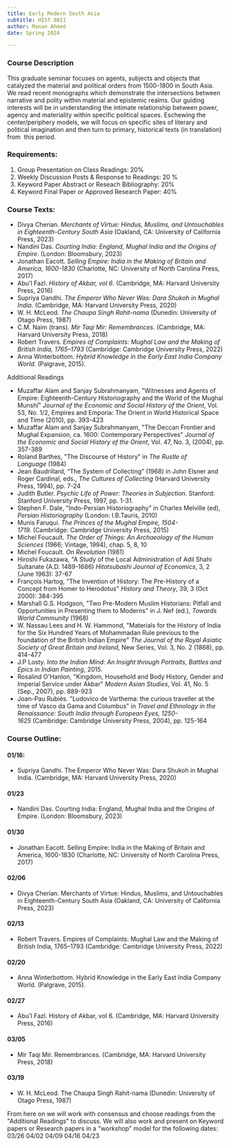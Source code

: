 ```yaml
---
title: Early Modern South Asia
subtitle: HIST 8011
author: Manan Ahmed
date: Spring 2024

---
```


### Course Description
This graduate seminar focuses on agents, subjects and objects that catalyzed the material and political orders from 1500-1800 in South Asia. We read recent monographs which demonstrate the intersections between narrative and polity within material and epistemic realms. Our guiding interests will be in understanding the intimate relationship between power, agency and materiality within specific political spaces. Eschewing the center/periphery models, we will focus on specific sites of literary and political imagination and then turn to primary, historical texts (in translation) from  this period. 

### Requirements:

1. Group Presentation on Class Readings: 20%
2. Weekly Discussion Posts & Response to Readings: 20 %
3. Keyword Paper Abstract or Reseach Bibliography: 20%
4. Keyword Final Paper or Approved Research Paper: 40%

### Course Texts:

* Divya Cherian. *Merchants of Virtue: Hindus, Muslims, and Untouchables in Eighteenth-Century South Asia* (Oakland, CA: University of California Press, 2023)
* Nandini Das. *Courting India: England, Mughal India and the Origins of Empire*. (London: Bloomsbury, 2023)
* Jonathan Eacott. *Selling Empire: India in the Making of Britain and America, 1600-1830* (Charlotte, NC: University of North Carolina Press, 2017)
* Abu'l Fazl. *History of Akbar, vol 6*. (Cambridge, MA: Harvard University Press, 2016)
* Supriya Gandhi. *The Emperor Who Never Was: Dara Shukoh in Mughal India*. (Cambridge, MA: Harvard University Press, 2020)
* W. H. McLeod. *The Chaupa Singh Rahit-nama* (Dunedin: University of Otago Press, 1987)
* C.M. Naim (trans). *Mir Taqi Mir: Remembrances*. (Cambridge, MA: Harvard University Press, 2018)
* Robert Travers. *Empires of Complaints: Mughal Law and the Making of British India, 1765–1793* (Cambridge: Cambridge University Press, 2022)
* Anna Winterbottom. *Hybrid Knowledge in the Early East India Company World*. (Palgrave, 2015).

Additional Readings

* Muzaffar Alam and Sanjay Subrahmanyam, "Witnesses and Agents of Empire: Eighteenth-Century Historiography and the World of the Mughal Munshī" *Journal of the Economic and Social History of the Orient*, Vol. 53, No. 1/2, Empires and Emporia: The Orient in World Historical Space and Time (2010), pp. 393-423
* Muzaffar Alam and Sanjay Subrahmanyam, "The Deccan Frontier and Mughal Expansion, ca. 1600: Contemporary Perspectives" *Journal of the Economic and Social History of the Orient*, Vol. 47, No. 3, (2004), pp. 357-389
* Roland Barthes, "The Discourse of History" in *The Rustle of Language* (1984)
* Jean Baudrillard, “The System of Collecting” (1968) in John Elsner and Roger Cardinal, eds., *The Cultures of Collecting* (Harvard University Press, 1994), pp. 7-24
* Judith Butler. *Psychic Life of Power: Theories in Subjection*. Stanford: Stanford University Press, 1997, pp. 1-31.
* Stephen F. Dale, "Indo-Persian Historiography" in Charles Melville (ed), *Persian Historiography* (London: I.B.Tauris, 2010)
* Munis Faruqui. *The Princes of the Mughal Empire, 1504-1719*. (Cambridge: Cambridge University Press, 2015)
* Michel Foucault. *The Order of Things: An Archaeology of the Human Sciences* (1966; Vintage, 1994), chap. 5, 8, 10
* Michel Foucault. *On Revolution* (1981)
* Hiroshi Fukazawa, "A Study of the Local Administration of Adil Shahi Sultanate (A.D. 1489-1686) *Hitotsubashi Journal of Economics*, 3, 2 (June 1963): 37-67
* François Hartog, "The Invention of History: The Pre-History of a Concept from Homer to Herodotus" *History and Theory*, 39, 3 (Oct 2000): 384-395
* Marshall G.S. Hodgson, "Two Pre-Modern Muslim Historians: Pitfall and Opportunities in Presenting them to Moderns" in J. Nef (ed.), *Towards World Community* (1968)
* W. Nassau Lees and H. W. Hammond, "Materials for the History of India for the Six Hundred Years of Mohammadan Rule previous to the foundation of the British Indian Empire" *The Journal of the Royal Asiatic Society of Great Britain and Ireland*, New Series, Vol. 3, No. 2 (1868), pp. 414-477
* J.P Losty. *Into the Indian Mind: An Insight through Portraits, Battles and Epics in Indian Painting*, 2015.
* Rosalind O'Hanlon, "Kingdom, Household and Body History, Gender and Imperial Service under Akbar" *Modern Asian Studies*, Vol. 41, No. 5 (Sep., 2007), pp. 889-923
* Joan-Pau Rubiés. "Ludovico de Varthema: the curious traveller at the time of Vasco da Gama and Columbus" in *Travel and Ethnology in the Renaissance: South India through European Eyes, 1250-1625* (Cambridge: Cambridge University Press, 2004), pp. 125-164


### Course Outline:

#### 01/16:
* Supriya Gandhi. The Emperor Who Never Was: Dara Shukoh in Mughal India. (Cambridge, MA: Harvard University Press, 2020)

#### 01/23
* Nandini Das. Courting India: England, Mughal India and the Origins of Empire. (London: Bloomsbury, 2023)

#### 01/30
* Jonathan Eacott. Selling Empire: India in the Making of Britain and America, 1600-1830 (Charlotte, NC: University of North Carolina Press, 2017)

#### 02/06
* Divya Cherian. Merchants of Virtue: Hindus, Muslims, and Untouchables in Eighteenth-Century South Asia (Oakland, CA: University of California Press, 2023)

#### 02/13
* Robert Travers. Empires of Complaints: Mughal Law and the Making of British India, 1765–1793 (Cambridge: Cambridge University Press, 2022)

#### 02/20
* Anna Winterbottom. Hybrid Knowledge in the Early East India Company World. (Palgrave, 2015).

#### 02/27
* Abu'l Fazl. History of Akbar, vol 6. (Cambridge, MA: Harvard University Press, 2016)

#### 03/05
* Mir Taqi Mir. Remembrances. (Cambridge, MA: Harvard University Press, 2018)

#### 03/19
* W. H. McLeod. The Chaupa Singh Rahit-nama (Dunedin: University of Otago Press, 1987)

From here on we will work with consensus and choose readings from the "Additional Readings" to discuss. We will also work and present on Keyword papers or Research papers in a "workshop" model for the following dates:
03/26
04/02
04/09
04/16
04/23
